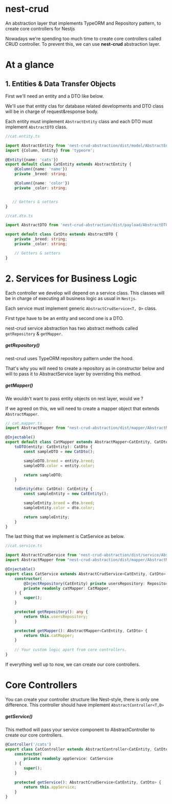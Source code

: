 # nest-crud
An abstraction layer that implements TypeORM and Repository pattern, to create core controllers for Nestjs

Nowadays we're spending too much time to create core controllers called CRUD controller. 
To prevent this, we can use **nest-crud** abstraction layer.

# At a glance

## 1. Entities & Data Transfer Objects

First we'll need an entity and a DTO like below. 

We'll use that entity clas for database related developments and DTO class will be in charge of request&response body.

Each entity must implement `AbstractEntity` class and each DTO must implement `AbstractDTO` class.

```typescript
//cat.entity.ts

import AbstractEntity from 'nest-crud-abstraction/dist/model/AbstractEntity';
import {Column, Entity} from 'typeorm';

@Entity({name: 'cats'})
export default class CatEntity extends AbstractEntity {
    @Column({name: 'name'})
    private _breed: string;

    @Column({name: 'color'})
    private _color: string;


   // Getters & setters
}
```

```typescript
//cat.dto.ts

import AbstractDTO from 'nest-crud-abstraction/dist/payload/AbstractDTO';

export default class CatDto extends AbstractDTO {
    private _breed: string;
    private _color: string;

    // Getters & setters
}

```

# 2. Services for Business Logic
Each controller we develop will depend on a service class.
This classes will be in charge of executing all business logic as usual in `Nestjs`.

Each service must implement generic `AbstractCrudService<T, D>` class.

First type have to be an entity and second one is a DTO.

nest-crud service abstraction has two abstract methods called `getRepository` & `getMapper`.

##### getRepository()
nest-crud uses TypeORM repository pattern under the hood. 

That's why you will need to create a repository as in constructor below and will to pass it to AbstractService layer by overriding this method.


##### getMapper()
We wouldn't want to pass entity objects on rest layer, would we ?

If we agreed on this, we will need to create a mapper object that extends `AbstractMapper`.

```typescript
// cat.mapper.ts
import AbstractMapper from "nest-crud-abstraction/dist/mapper/AbstractMapper";

@Injectable()
export default class CatMapper extends AbstractMapper<CatEntity, CatDto> {
    toDTO(entity: CatEntity): CatDto {
        const sampleDTO = new CatDto();

        sampleDTO.breed = entity.breed;
        sampleDTO.color = entity.color;

        return sampleDTO;
    }

    toEntity(dto: CatDto): CatEntity {
        const sampleEntity = new CatEntity();

        sampleEntity.breed = dto.breed;
        sampleEntity.color = dto.color;

        return sampleEntity;
    }
}
```

The last thing that we implement is CatService as below.

```typescript
//cat.service.ts

import AbstractCrudService from 'nest-crud-abstraction/dist/service/AbstractCrudService';
import AbstractMapper from "nest-crud-abstraction/dist/mapper/AbstractMapper";

@Injectable()
export class CatService extends AbstractCrudService<CatEntity, CatDto> {
    constructor(
        @InjectRepository(CatEntity) private usersRepository: Repository<CatEntity>,
        private readonly catMapper: CatMapper,
    ) {
        super();
    }

    protected getRepository(): any {
        return this.usersRepository;
    }

    protected getMapper(): AbstractMapper<CatEntity, CatDto> {
        return this.catMapper;
    }
    
    // Your custom logic apart from core controllers.
}


```


If everything well up to now, we can create our core controllers.

# Core Controllers

You can create your controller structure like Nest-style, there is only one difference. This controller should have implement `AbstractController<T,D>`

##### getService()

This method will pass your service component to AbstractController to create our core controllers.

```typescript
@Controller('/cats')
export class CatController extends AbstractController<CatEntity, CatDto> {
    constructor(
        private readonly appService: CatService
    ) {
        super();
    }

    protected getService(): AbstractCrudService<CatEntity, CatDto> {
        return this.appService;
    }
}
```